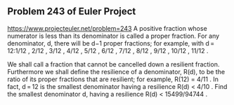 ## Problem 243 of Euler Project 
https://www.projecteuler.net/problem=243
A positive fraction whose numerator is less than its denominator is called a proper fraction.
For any denominator, d, there will be d−1 proper fractions; for example, with d = 12:1/12 , 2/12 , 3/12 , 4/12 , 5/12 , 6/12 , 7/12 , 8/12 , 9/12 , 10/12 , 11/12 .

We shall call a fraction that cannot be cancelled down a resilient fraction.
Furthermore we shall define the resilience of a denominator, R(d), to be the ratio of its proper fractions that are resilient; for example, R(12) = 4/11 .
In fact, d = 12 is the smallest denominator having a resilience R(d) < 4/10 .
Find the smallest denominator d, having a resilience R(d) < 15499/94744 .